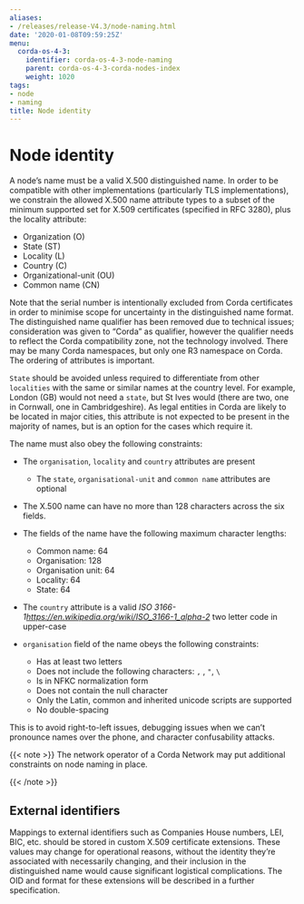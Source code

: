 ```yaml
---
aliases:
- /releases/release-V4.3/node-naming.html
date: '2020-01-08T09:59:25Z'
menu:
  corda-os-4-3:
    identifier: corda-os-4-3-node-naming
    parent: corda-os-4-3-corda-nodes-index
    weight: 1020
tags:
- node
- naming
title: Node identity
---
```




# Node identity

A node’s name must be a valid X.500 distinguished name. In order to be compatible with other implementations
(particularly TLS implementations), we constrain the allowed X.500 name attribute types to a subset of the minimum
supported set for X.509 certificates (specified in RFC 3280), plus the locality attribute:


* Organization (O)
* State (ST)
* Locality (L)
* Country (C)
* Organizational-unit (OU)
* Common name (CN)

Note that the serial number is intentionally excluded from Corda certificates in order to minimise scope for uncertainty in
the distinguished name format. The distinguished name qualifier has been removed due to technical issues; consideration was
given to “Corda” as qualifier, however the qualifier needs to reflect the Corda compatibility zone, not the technology involved.
There may be many Corda namespaces, but only one R3 namespace on Corda. The ordering of attributes is important.

`State` should be avoided unless required to differentiate from other `localities` with the same or similar names at the
country level. For example, London (GB) would not need a `state`, but St Ives would (there are two, one in Cornwall, one
in Cambridgeshire). As legal entities in Corda are likely to be located in major cities, this attribute is not expected to be
present in the majority of names, but is an option for the cases which require it.

The name must also obey the following constraints:


* The `organisation`, `locality` and `country` attributes are present

    * The `state`, `organisational-unit` and `common name` attributes are optional



* The X.500 name can have no more than 128 characters across the six fields.



* The fields of the name have the following maximum character lengths:  

    * Common name: 64
    * Organisation: 128
    * Organisation unit: 64
    * Locality: 64
    * State: 64



* The `country` attribute is a valid *ISO 3166-1<https://en.wikipedia.org/wiki/ISO_3166-1_alpha-2>* two letter code in upper-case
* `organisation` field of the name obeys the following constraints:
    * Has at least two letters
    * Does not include the following characters: `,` , `"`, `\`
    * Is in NFKC normalization form
    * Does not contain the null character
    * Only the Latin, common and inherited unicode scripts are supported
    * No double-spacing



This is to avoid right-to-left issues, debugging issues when we can’t pronounce names over the phone, and
character confusability attacks.

{{< note >}}
The network operator of a Corda Network may put additional constraints on node naming in place.

{{< /note >}}

## External identifiers

Mappings to external identifiers such as Companies House numbers, LEI, BIC, etc. should be stored in custom X.509
certificate extensions. These values may change for operational reasons, without the identity they’re associated with
necessarily changing, and their inclusion in the distinguished name would cause significant logistical complications.
The OID and format for these extensions will be described in a further specification.
